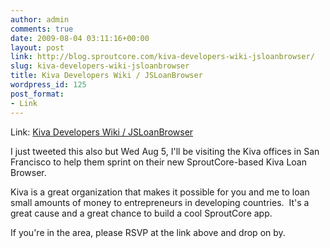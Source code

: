 ```yaml
---
author: admin
comments: true
date: 2009-08-04 03:11:16+00:00
layout: post
link: http://blog.sproutcore.com/kiva-developers-wiki-jsloanbrowser/
slug: kiva-developers-wiki-jsloanbrowser
title: Kiva Developers Wiki / JSLoanBrowser
wordpress_id: 125
post_format:
- Link
---
```


Link: [Kiva Developers Wiki / JSLoanBrowser](http://developers.wiki.kiva.org/JSLoanBrowser)

		

I just tweeted this also but Wed Aug 5, I'll be visiting the Kiva offices in San Francisco to help them sprint on their new SproutCore-based Kiva Loan Browser.




Kiva is a great organization that makes it possible for you and me to loan small amounts of money to entrepreneurs in developing countries.  It's a great cause and a great chance to build a cool SproutCore app.




If you're in the area, please RSVP at the link above and drop on by.
